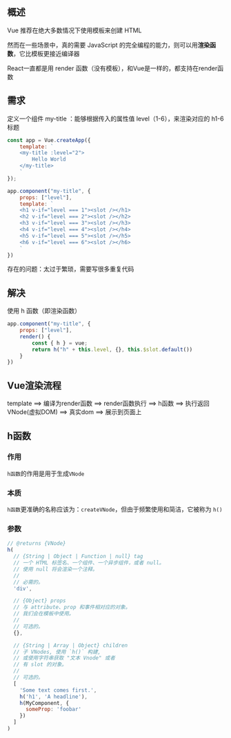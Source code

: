 ## 概述

Vue 推荐在绝大多数情况下使用模板来创建 HTML

然而在一些场景中，真的需要 JavaScript 的完全编程的能力，则可以用**渲染函数**，它比模板更接近编译器

React一直都是用 render 函数（没有模板），和Vue是一样的，都支持在render函数



## 需求

定义一个组件 my-title ：能够根据传入的属性值 level（1-6），来渲染对应的 h1-6 标题

```js
const app = Vue.createApp({
    template: `
	<my-title :level="2">
		Hello World
	</my-title>
	`
});

app.component("my-title", {
    props: ["level"],
    template: `
	<h1 v-if="level === 1"><slot /></h1>
    <h2 v-if="level === 2"><slot /></h2>
    <h3 v-if="level === 3"><slot /></h3>
    <h4 v-if="level === 4"><slot /></h4>
    <h5 v-if="level === 5"><slot /></h5>
    <h6 v-if="level === 6"><slot /></h6>
	`
})
```

存在的问题：太过于繁琐，需要写很多重复代码



## 解决

使用 h 函数（即渲染函数）

```js
app.component("my-title", {
    props: ["level"],
    render() {
        const { h } = vue;
        return h("h" + this.level, {}, this.$slot.default())
    }
})
```



## Vue渲染流程

template ==> 编译为render函数 ==> render函数执行 ==> h函数 ==> 执行返回 VNode(虚拟DOM) ==> 真实dom ==> 展示到页面上



## h函数

### 作用

`h函数`的作用是用于生成`VNode`

### 本质

`h函数`更准确的名称应该为：`createVNode`，但由于频繁使用和简洁，它被称为 `h()`

### 参数

```js
// @returns {VNode}
h(
  // {String | Object | Function | null} tag
  // 一个 HTML 标签名、一个组件、一个异步组件，或者 null。
  // 使用 null 将会渲染一个注释。
  //
  // 必需的。
  'div',

  // {Object} props
  // 与 attribute、prop 和事件相对应的对象。
  // 我们会在模板中使用。
  //
  // 可选的。
  {},

  // {String | Array | Object} children
  // 子 VNodes, 使用 `h()` 构建,
  // 或使用字符串获取 "文本 Vnode" 或者
  // 有 slot 的对象。
  //
  // 可选的。
  [
    'Some text comes first.',
    h('h1', 'A headline'),
    h(MyComponent, {
      someProp: 'foobar'
    })
  ]
)
```



